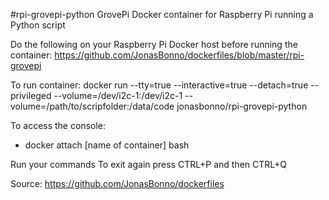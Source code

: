 #rpi-grovepi-python
GrovePi Docker container for Raspberry Pi running a Python script

Do the following on your Raspberry Pi Docker host before running the container: https://github.com/JonasBonno/dockerfiles/blob/master/rpi-grovepi

To run container: docker run --tty=true --interactive=true --detach=true --privileged --volume=/dev/i2c-1:/dev/i2c-1 --volume=/path/to/scripfolder:/data/code jonasbonno/rpi-grovepi-python

To access the console: 
- docker attach [name of container] bash

Run your commands
To exit again press CTRL+P and then CTRL+Q

Source: https://github.com/JonasBonno/dockerfiles
